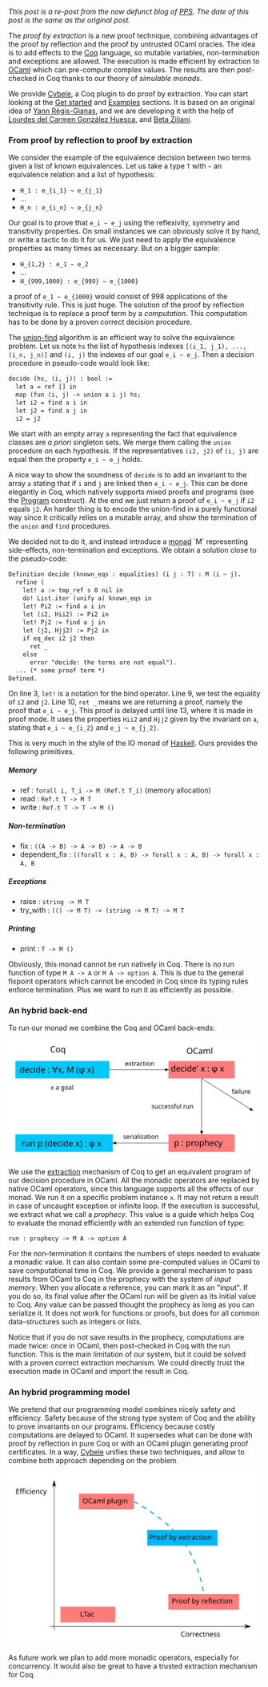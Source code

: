 *This post is a re-post from the now defunct blog of [PPS](http://www.pps.univ-paris-diderot.fr/). The date of this post is the same as the original post.*

The *proof by extraction* is a new proof technique, combining advantages of the proof by reflection and the proof by untrusted OCaml oracles. The idea is to add effects to the [Coq](https://coq.inria.fr/) language, so mutable variables, non-termination and exceptions are allowed. The execution is made efficient by extraction to [OCaml](http://ocaml.org/) which can pre-compute complex values. The results are then post-checked in Coq thanks to our theory of *simulable monads*.

We provide [Cybele](http://cybele.gforge.inria.fr/), a Coq plugin to do proof by extraction. You can start looking at the [Get started](http://cybele.gforge.inria.fr/get_started.html) and [Examples](http://cybele.gforge.inria.fr/examples.html) sections. It is based on an original idea of [Yann Régis-Gianas](http://www.pps.univ-paris-diderot.fr/~yrg/), and we are developing it with the help of [Lourdes del Carmen González Huesca](http://www.pps.univ-paris-diderot.fr/~lgonzale/), and [Beta Ziliani](http://www.mpi-sws.org/~beta/).

### From proof by reflection to proof by extraction
We consider the example of the equivalence decision between two terms given a list of known equivalences. Let us take a type `T` with `~` an equivalence relation and a list of hypothesis:

* `H_1 : e_{i_1} ~ e_{j_1}`
* ...
* `H_n : e_{i_n} ~ e_{j_n}`

Our goal is to prove that `e_i ~ e_j` using the reflexivity, symmetry and transitivity properties. On small instances we can obviously solve it by hand, or write a tactic to do it for us. We just need to apply the equivalence properties as many times as necessary. But on a bigger sample:

* `H_{1,2} : e_1 ~ e_2`
* ...
* `H_{999,1000} : e_{999} ~ e_{1000}`

a proof of `e_1 ~ e_{1000}` would consist of 998 applications of the transitivity rule. This is just huge. The solution of the proof by reflection technique is to replace a proof term by a *computation*. This computation has to be done by a proven correct decision procedure.

The [union-find](http://en.wikipedia.org/wiki/Disjoint-set_data_structure) algorithm is an efficient way to solve the equivalence problem. Let us note `hs` the list of hypothesis indexes `[(i_1, j_1), ..., (i_n, j_n)]` and `(i, j)` the indexes of our goal `e_i ~ e_j`. Then a decision procedure in pseudo-code would look like:

    decide (hs, (i, j)) : bool :=
      let a = ref [] in
      map (fun (i, j) -> union a i j) hs;
      let i2 = find a i in
      let j2 = find a j in
      i2 = j2

We start with an empty array `a` representing the fact that equivalence classes are *a priori* singleton sets. We merge them calling the `union` procedure on each hypothesis. If the representatives `(i2, j2)` of `(i, j)` are equal then the property `e_i ~ e_j` holds.

A nice way to show the soundness of `decide` is to add an invariant to the array `a` stating that if `i` and `j` are linked then `e_i ~ e_j`. This can be done elegantly in Coq, which natively supports mixed proofs and programs (see the [Program](http://coq.inria.fr/refman/Reference-Manual028.html) construct). At the end we just return a proof of `e_i ~ e_j` if `i2` equals `j2`. An harder thing is to encode the union-find in a purely functional way since it critically relies on a mutable array, and show the termination of the `union` and `find` procedures.

We decided not to do it, and instead introduce a [monad](http://en.wikipedia.org/wiki/Monad_(functional_programming)) `M` representing side-effects, non-termination and exceptions. We obtain a solution close to the pseudo-code:

    Definition decide (known_eqs : equalities) (i j : T) : M (i ~ j).
      refine (
        let! a := tmp_ref s 0 nil in
        do! List.iter (unify a) known_eqs in
        let! Pi2 := find a i in
        let (i2, Hii2) := Pi2 in
        let! Pj2 := find a j in
        let (j2, Hjj2) := Pj2 in
        if eq_dec i2 j2 then
          ret _
        else
          error "decide: the terms are not equal").
      ... (* some proof term *)
    Defined.

On line 3, `let!` is a notation for the bind operator. Line 9, we test the equality of `i2` and `j2`. Line 10, `ret _` means we are returning a proof, namely the proof that `e_i ~ e_j`. This proof is delayed until line 13, where it is made in proof mode. It uses the properties `Hii2` and `Hjj2` given by the invariant on `a`, stating that `e_i ~ e_{i_2}` and `e_j ~ e_{j_2}`.

This is very much in the style of the IO monad of [Haskell](http://www.haskell.org/). Ours provides the following primitives.

##### Memory
* ref : `forall i, T_i -> M (Ref.t T_i)` (memory allocation)
* read : `Ref.t T -> M T`
* write : `Ref.t T -> T -> M ()`

##### Non-termination
* fix : `((A -> B) -> A -> B) -> A -> B`
* dependent_fix : `((forall x : A, B) -> forall x : A, B) -> forall x : A, B`

##### Exceptions
* raise : `string -> M T`
* try_with : `(() -> M T) -> (string -> M T) -> M T`

##### Printing
* print : `T -> M ()`

Obviously, this monad cannot be run natively in Coq. There is no run function of type `M A -> A` or `M A -> option A`. This is due to the general fixpoint operators which cannot be encoded in Coq since its typing rules enforce termination. Plus we want to run it as efficiently as possible.

### An hybrid back-end
To run our monad we combine the Coq and OCaml back-ends:

![Compilation](static/images/cybele_compilation.svg "Compilation chain.")

We use the [extraction](http://coq.inria.fr/refman/Reference-Manual027.html) mechanism of Coq to get an equivalent program of our decision procedure in OCaml. All the monadic operators are replaced by native OCaml operators, since this language supports all the effects of our monad. We run it on a specific problem instance `x`. It may not return a result in case of uncaught exception or infinite loop. If the execution is successful, we extract what we call a *prophecy*. This value is a guide which helps Coq to evaluate the monad efficiently with an extended run function of type:

    run : prophecy -> M A -> option A

For the non-termination it contains the numbers of steps needed to evaluate a monadic value. It can also contain some pre-computed values in OCaml to save computational time in Coq. We provide a general mechanism to pass results from OCaml to Coq in the prophecy with the system of *input memory*. When you allocate a reference, you can mark it as an "input". If you do so, its final value after the OCaml run will be given as its initial value to Coq. Any value can be passed thought the prophecy as long as you can serialize it. It does not work for functions or proofs, but does for all common data-structures such as integers or lists.

Notice that if you do not save results in the prophecy, computations are made twice: once in OCaml, then post-checked in Coq with the run function. This is the main limitation of our system, but it could be solved with a proven correct extraction mechanism. We could directly trust the execution made in OCaml and import the result in Coq.

### An hybrid programming model
We pretend that our programming model combines nicely safety and efficiency. Safety because of the strong type system of Coq and the ability to prove invariants on our programs. Efficiency because costly computations are delayed to OCaml. It supersedes what can be done with proof by reflection in pure Coq or with an OCaml plugin generating proof certificates. In a way, [Cybele](http://cybele.gforge.inria.fr/) unifies these two techniques, and allow to combine both approach depending on the problem.

![Compilation](static/images/cybele_comparison.svg "Trade-off efficiency vs correctness.")

As future work we plan to add more monadic operators, especially for concurrency. It would also be great to have a trusted extraction mechanism for Coq.

